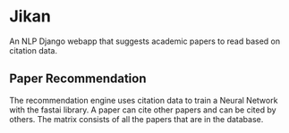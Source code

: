 # Jikan

An NLP Django webapp that suggests academic papers to read based on citation data.

## Paper Recommendation

The recommendation engine uses citation data to train a Neural Network with the fastai library. A paper can cite other papers and can be cited by others. The matrix consists of all the papers that are in the database.
